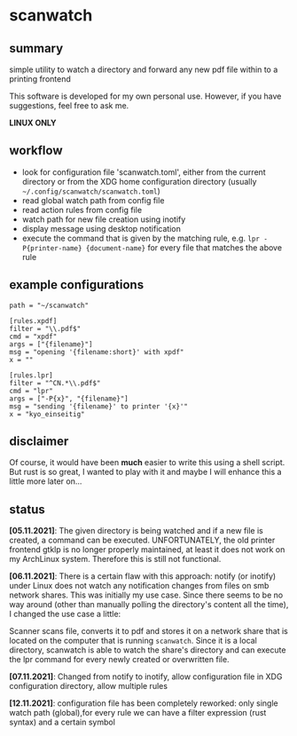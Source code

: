 # scanwatch

## summary

simple utility to watch a directory and forward any new pdf file
within to a printing frontend

This software is developed for my own personal use. However, if you
have suggestions, feel free to ask me.

**LINUX ONLY**

## workflow

- look for configuration file 'scanwatch.toml', either from the
  current directory or from the XDG home configuration directory
  (usually `~/.config/scanwatch/scanwatch.toml`)
- read global watch path from config file
- read action rules from config file
- watch path for new file creation using inotify
- display message using desktop notification
- execute the command that is given by the matching rule, e.g. `lpr -P{printer-name} {document-name}` for every file that matches the above rule

## example configurations

    path = "~/scanwatch"
    
    [rules.xpdf]
    filter = "\\.pdf$"
    cmd = "xpdf"
    args = ["{filename}"]
    msg = "opening '{filename:short}' with xpdf"
    x = ""

    [rules.lpr]
    filter = "^CN.*\\.pdf$"
    cmd = "lpr"
    args = ["-P{x}", "{filename}"]
    msg = "sending '{filename}' to printer '{x}'"
    x = "kyo_einseitig"

## disclaimer

Of course, it would have been **much** easier to write this using a
shell script. But rust is so great, I wanted to play with it and maybe
I will enhance this a little more later on...

## status

**[05.11.2021]**: The given directory is being watched and if a new file is created, a command can be executed. UNFORTUNATELY, the old printer frontend gtklp is no longer properly maintained, at least it does not work on my
ArchLinux system. Therefore this is still not functional.

**[06.11.2021]**: There is a certain flaw with this approach: notify
(or inotify) under Linux does not watch any notification changes from
files on smb network shares. This was initially my use case. Since
there seems to be no way around (other than manually polling the
directory's content all the time), I changed the use case a little:

Scanner scans file, converts it to pdf and stores it on a network
share that is located on the computer that is running
`scanwatch`. Since it is a local directory, scanwatch is able to watch
the share's directory and can execute the lpr command for every newly
created or overwritten file.

**[07.11.2021]**: Changed from notify to inotify, allow configuration
file in XDG configuration directory, allow multiple rules

**[12.11.2021]**: configuration file has been completely reworked:
only single watch path (global),for every rule we can have a filter
expression (rust syntax) and a certain symbol
